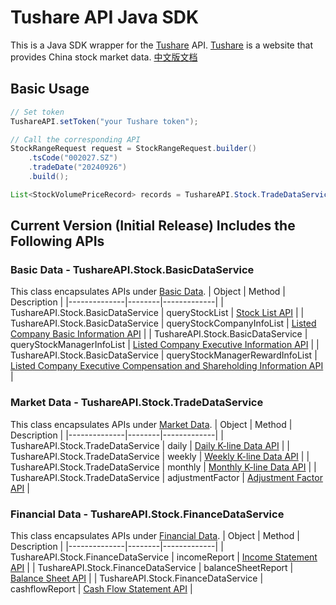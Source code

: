 # Tushare API Java SDK
This is a Java SDK wrapper for the [Tushare](https://tushare.pro/) API. [Tushare](https://tushare.pro/) is a website that provides China stock market data. [中文版文档](./README.md)

## Basic Usage
```java
// Set token
TushareAPI.setToken("your Tushare token");

// Call the corresponding API
StockRangeRequest request = StockRangeRequest.builder()
    .tsCode("002027.SZ")
    .tradeDate("20240926")
    .build();

List<StockVolumePriceRecord> records = TushareAPI.Stock.TradeDataService.daily(request);
```

## Current Version (Initial Release) Includes the Following APIs
### Basic Data - TushareAPI.Stock.BasicDataService
This class encapsulates APIs under [Basic Data](https://tushare.pro/document/2?doc_id=24).
| Object | Method | Description |
|--------------|--------|-------------|
| TushareAPI.Stock.BasicDataService | queryStockList | [Stock List API](https://tushare.pro/document/2?doc_id=25) |
| TushareAPI.Stock.BasicDataService | queryStockCompanyInfoList | [Listed Company Basic Information API](https://tushare.pro/document/2?doc_id=112) |
| TushareAPI.Stock.BasicDataService | queryStockManagerInfoList | [Listed Company Executive Information API](https://tushare.pro/document/2?doc_id=193) |
| TushareAPI.Stock.BasicDataService | queryStockManagerRewardInfoList | [Listed Company Executive Compensation and Shareholding Information API](https://tushare.pro/document/2?doc_id=194) |

### Market Data - TushareAPI.Stock.TradeDataService
This class encapsulates APIs under [Market Data](https://tushare.pro/document/2?doc_id=15).
| Object | Method | Description |
|--------------|--------|-------------|
| TushareAPI.Stock.TradeDataService | daily | [Daily K-line Data API](https://tushare.pro/document/2?doc_id=27) |
| TushareAPI.Stock.TradeDataService | weekly | [Weekly K-line Data API](https://tushare.pro/document/2?doc_id=144) |
| TushareAPI.Stock.TradeDataService | monthly | [Monthly K-line Data API](https://tushare.pro/document/2?doc_id=145) |
| TushareAPI.Stock.TradeDataService | adjustmentFactor | [Adjustment Factor API](https://tushare.pro/document/2?doc_id=28) |

### Financial Data - TushareAPI.Stock.FinanceDataService
This class encapsulates APIs under [Financial Data](https://tushare.pro/document/2?doc_id=16).
| Object | Method | Description |
|--------------|--------|-------------|
| TushareAPI.Stock.FinanceDataService | incomeReport | [Income Statement API](https://tushare.pro/document/2?doc_id=33) |
| TushareAPI.Stock.FinanceDataService | balanceSheetReport | [Balance Sheet API](https://tushare.pro/document/2?doc_id=36) |
| TushareAPI.Stock.FinanceDataService | cashflowReport | [Cash Flow Statement API](https://tushare.pro/document/2?doc_id=44) | 